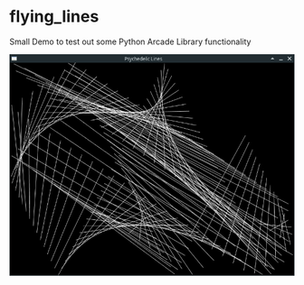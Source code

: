 # flying_lines
Small Demo to test out some Python Arcade Library functionality

![Screenshot](screenshot.png)